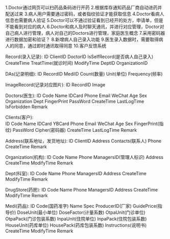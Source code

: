 1.Doctor通过网页可以扫药品条码进行开药
2.根据库存通知药品厂商自动进药并配送过来
3.病人用户需要通过密码，或者指纹验证才能获取信息
4.Doctor看病人信息也需要病人验证
5.Doctor可以不通过验证看到已经开的处方，申请单，但是不能看到对应的病人
6.Doctor和病人及时聊天通讯，并进行对应管理，Doctor对自己病人进行管理，病人对自己的Doctors进行管理，家庭医生概念
7.采用密码器进行数据加密和验证？
8.新增病人自己录入功能
9.医生录入数据时，需要取得病人的同意，通过即时通讯取得同意
10.客户反馈系统




Record(录入记录):
	ID
	ClientID
	DoctorID
	IsSelfRecord(是否病人自己录入)
	CreateTime
	TreatTime(就诊时间)
	ModifyTime
	DeptID
	OrganizationID



DAs(记录明细):
	ID
	RecordID
	MediID
	Count(数量)
	Unit(单位)
	Frequency(频率)

ImageRecord(记录对应图片):
	ID
	RecordID
	Image


Doctors(医生):
	ID
	Code
	Name
	IDCard
	Phone
	Email
	WeChat
	Age
	Sex
	Organization
	Dept
	FingerPrint
	PassWord
	CreateTime
	LastLogTime
	IsForbidden
	Remark



Clients(客户):								
	ID
	Code
	Name
	IDCard
	YBCard
	Phone
	Email
	WeChat
	Age
	Sex
	FingerPrint(指纹)
	PassWord
	Cipher(密码器)
	CreateTime
	LastLogTime
	Remark


Address(联系地址，发货地址):
	ID
	ClientID
	Address
	Contacts(联系人)
	Phone
	CreateTime
	Remark

Organization(机构):
	ID
	Code
	Name
	Phone
	ManagersID(管理人标识)
	Address
	CreateTime
	ModifyTime
	Remark



Dept(科室):
	ID
	Code
	Name
	Phone
	ManagersID
	Address
	CreateTime
	ModifyTime
	Remark


DrugStore(药房):
	ID
	Code
	Name
	Phone
	ManagersID
	Address
	CreateTime
	ModifyTime
	Remark


Medi(药品):
	ID
	Code(国药准字)
	Name
	Spec
	ProducerID(厂家)
	GuidePrice(指导价)
	DoseUnit(最小单位)
	DoseFactor(计量系数)
	OtpaUnit(门诊单位)
	OtpaPack(门诊包装系数)
	InpaUnit(住院单位)
	InpaPack(住院包装系数)
	HouseUnit(药库单位)
	HousePack(药库包装系数)
	Instructions(说明书)
	CreateTime
	ModifyTime
	Remark
	